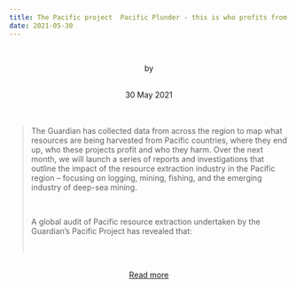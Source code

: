 ```yaml
---
title: The Pacific project  Pacific Plunder - this is who profits from the mass extraction of the region’s natural resources – interactive
date: 2021-05-30
---
```


<br><center>by </center><br>

<center>30 May 2021</center><br><br>

<blockquote><p>The Guardian has collected data from across the region to map what resources are being harvested from Pacific countries, where they end up, who these projects profit and who they harm. Over the next month, we will launch a series of reports and investigations that outline the impact of the resource extraction industry in the Pacific region – focusing on logging, mining, fishing, and the emerging industry of deep-sea mining.</p><br>

<p>A global audit of Pacific resource extraction undertaken by the Guardian’s Pacific Project has revealed that:</p><br>

</blockquote><br>

<center><a href="https://www.theguardian.com/world/ng-interactive/2021/may/31/pacific-plunder-this-is-who-profits-from-the-mass-extraction-of-the-regions-natural-resources-interactive">Read more</a></center>